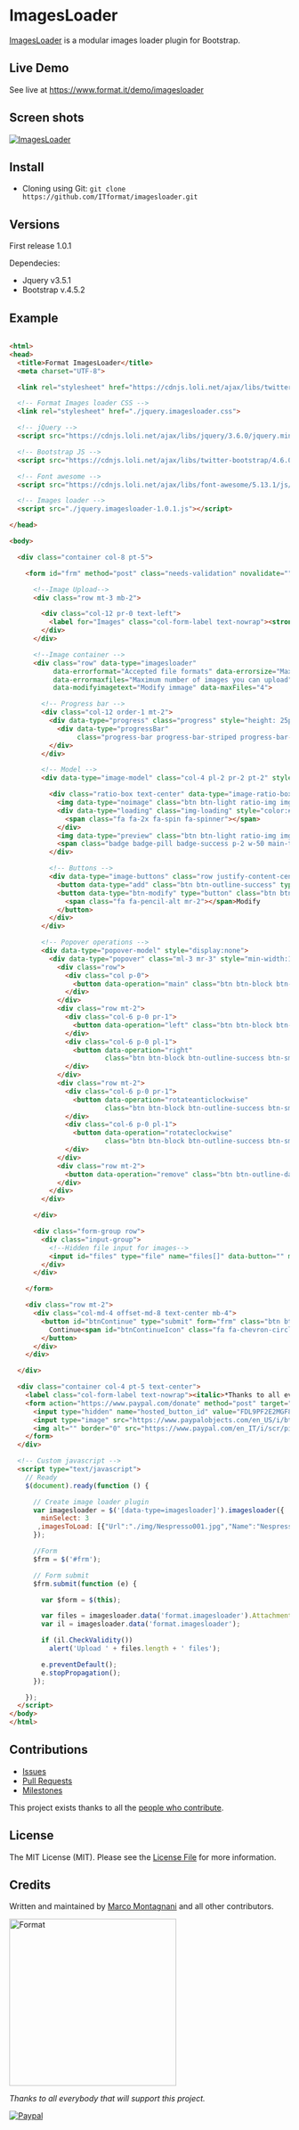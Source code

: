 # ImagesLoader

<!--version-->

[ImagesLoader](https://github.com/itformat/imagesloader/) is a modular images loader plugin for Bootstrap.

## Live Demo
See live at https://www.format.it/demo/imagesloader

## Screen shots
<a href="https://www.format.it/demo/imagesloader">
  <img alt="ImagesLoader" src="https://www.format.it/demo/imagesloader/screenshots/0001.png" />
</a>

## Install
- Cloning using Git: `git clone https://github.com/ITformat/imagesloader.git`

## Versions

First release 1.0.1

Dependecies:
  - Jquery v3.5.1
  - Bootstrap v.4.5.2

## Example

```html

<html>
<head>
  <title>Format ImagesLoader</title>
  <meta charset="UTF-8">

  <link rel="stylesheet" href="https://cdnjs.loli.net/ajax/libs/twitter-bootstrap/4.6.0/css/bootstrap.min.css" crossorigin="anonymous">

  <!-- Format Images loader CSS -->
  <link rel="stylesheet" href="./jquery.imagesloader.css">

  <!-- jQuery -->
  <script src="https://cdnjs.loli.net/ajax/libs/jquery/3.6.0/jquery.min.js" crossorigin="anonymous"></script>

  <!-- Bootstrap JS -->
  <script src="https://cdnjs.loli.net/ajax/libs/twitter-bootstrap/4.6.0/js/bootstrap.bundle.min.js" crossorigin="anonymous"></script>

  <!-- Font awesome -->
  <script src="https://cdnjs.loli.net/ajax/libs/font-awesome/5.13.1/js/all.min.js" crossorigin="anonymous"></script>

  <!-- Images loader -->
  <script src="./jquery.imagesloader-1.0.1.js"></script>

</head>

<body>

  <div class="container col-8 pt-5">

    <form id="frm" method="post" class="needs-validation" novalidate="">

      <!--Image Upload-->
      <div class="row mt-3 mb-2">

        <div class="col-12 pr-0 text-left">
          <label for="Images" class="col-form-label text-nowrap"><strong>Images loader</strong></label>
        </div>
      </div>

      <!--Image container -->
      <div class="row" data-type="imagesloader" 
           data-errorformat="Accepted file formats" data-errorsize="Maximum size accepted" data-errorduplicate="File already loaded" 
           data-errormaxfiles="Maximum number of images you can upload" data-errorminfiles="Minimum number of images to upload" 
           data-modifyimagetext="Modify immage" data-maxFiles="4">

        <!-- Progress bar -->
        <div class="col-12 order-1 mt-2">
          <div data-type="progress" class="progress" style="height: 25px; display:none;">
            <div data-type="progressBar" 
                 class="progress-bar progress-bar-striped progress-bar-animated bg-success" role="progressbar" style="width: 100%;">Load in progress...</div>
          </div>
        </div>

        <!-- Model -->
        <div data-type="image-model" class="col-4 pl-2 pr-2 pt-2" style="max-width:200px; display:none;">

          <div class="ratio-box text-center" data-type="image-ratio-box">
            <img data-type="noimage" class="btn btn-light ratio-img img-fluid p-2 image border dashed rounded" src="./img/photo-camera-gray.svg" style="cursor:pointer;">
            <div data-type="loading" class="img-loading" style="color:#218838; display:none;">
              <span class="fa fa-2x fa-spin fa-spinner"></span>
            </div>
            <img data-type="preview" class="btn btn-light ratio-img img-fluid p-2 image border dashed rounded" src="" style="display: none; cursor: default;">
            <span class="badge badge-pill badge-success p-2 w-50 main-tag" style="display:none;">Main</span>
          </div>

          <!-- Buttons -->
          <div data-type="image-buttons" class="row justify-content-center mt-2">
            <button data-type="add" class="btn btn-outline-success" type="button"><span class="fa fa-camera mr-2"></span>Add</button>
            <button data-type="btn-modify" type="button" class="btn btn-outline-success m-0" data-toggle="popover" data-placement="right" style="display:none;">
              <span class="fa fa-pencil-alt mr-2"></span>Modify
            </button>
          </div>
        </div>

        <!-- Popover operations -->
        <div data-type="popover-model" style="display:none">
          <div data-type="popover" class="ml-3 mr-3" style="min-width:150px;">
            <div class="row">
              <div class="col p-0">
                <button data-operation="main" class="btn btn-block btn-success btn-sm rounded-pill" type="button"><span class="fa fa-angle-double-up mr-2"></span>Main</button>
              </div>
            </div>
            <div class="row mt-2">
              <div class="col-6 p-0 pr-1">
                <button data-operation="left" class="btn btn-block btn-outline-success btn-sm rounded-pill" type="button"><span class="fa fa-angle-left mr-2"></span>Left</button>
              </div>
              <div class="col-6 p-0 pl-1">
                <button data-operation="right" 
                        class="btn btn-block btn-outline-success btn-sm rounded-pill" type="button">Right<span class="fa fa-angle-right ml-2"></span></button>
              </div>
            </div>
            <div class="row mt-2">
              <div class="col-6 p-0 pr-1">
                <button data-operation="rotateanticlockwise" 
                        class="btn btn-block btn-outline-success btn-sm rounded-pill" type="button"><span class="fa-duotone fa-undo-alt mr-2"></span>Rotate</button>
              </div>
              <div class="col-6 p-0 pl-1">
                <button data-operation="rotateclockwise" 
                        class="btn btn-block btn-outline-success btn-sm rounded-pill" type="button">Rotate<span class="fa-duotone fa-redo-alt ml-2"></span></button>
              </div>
            </div>
            <div class="row mt-2">
              <button data-operation="remove" class="btn btn-outline-danger btn-sm btn-block" type="button"><span class="fa fa-times mr-2"></span>Remove</button>
            </div>
          </div>
        </div>

      </div>

      <div class="form-group row">
        <div class="input-group">
          <!--Hidden file input for images-->
          <input id="files" type="file" name="files[]" data-button="" multiple="" accept="image/jpeg, image/png, image/gif," style="display:none;">
        </div>
      </div>

    </form>

    <div class="row mt-2">
      <div class="col-md-4 offset-md-8 text-center mb-4">
        <button id="btnContinue" type="submit" form="frm" class="btn btn-block btn-outline-success float-right" data-toggle="tooltip" data-trigger="manual" data-placement="top" data-title="Continue">
          Continue<span id="btnContinueIcon" class="fa fa-chevron-circle-right ml-2"></span><span id="btnContinueLoading" class="fa fa-spin fa-spinner ml-2" style="display:none"></span>
        </button>
      </div>
    </div>

  </div>

  <div class="container col-4 pt-5 text-center">
    <label class="col-form-label text-nowrap"><italic>*Thanks to all everybody that will support this project.*</italic></label>
    <form action="https://www.paypal.com/donate" method="post" target="_top">
      <input type="hidden" name="hosted_button_id" value="FDL9PF2E2MGF8" />
      <input type="image" src="https://www.paypalobjects.com/en_US/i/btn/btn_donate_LG.gif" border="0" name="submit" title="PayPal - The safer, easier way to pay online!" alt="Donate with PayPal button" />
      <img alt="" border="0" src="https://www.paypal.com/en_IT/i/scr/pixel.gif" width="1" height="1" />
    </form>
  </div>

  <!-- Custom javascript -->
  <script type="text/javascript">
    // Ready
    $(document).ready(function () {

      // Create image loader plugin
      var imagesloader = $('[data-type=imagesloader]').imagesloader({
        minSelect: 3
       ,imagesToLoad: [{"Url":"./img/Nespresso001.jpg","Name":"Nespresso001"},{"Url":"./img/Nespresso002.jpg","Name":"Nespresso002"}]
      });

      //Form
      $frm = $('#frm');

      // Form submit
      $frm.submit(function (e) {

        var $form = $(this);

        var files = imagesloader.data('format.imagesloader').AttachmentArray;
        var il = imagesloader.data('format.imagesloader');

        if (il.CheckValidity())
          alert('Upload ' + files.length + ' files');        

        e.preventDefault();
        e.stopPropagation();
      });

    });
  </script>
</body>
</html>
```
## Contributions
* [Issues](https://github.com/ITformat/ImagesLoader/issues)
* [Pull Requests](https://github.com/ITformat/ImagesLoader/pulls)
* [Milestones](https://github.com/ITformat/ImagesLoader/milestones)

This project exists thanks to all the [people who contribute](https://github.com/ITformat/ImagesLoader/graphs/contributors).

## License
The MIT License (MIT).
Please see the [License File](https://github.com/ITformat/ImagesLoader/blob/main/LICENSE) for more information.

## Credits

Written and maintained by [Marco Montagnani](https://www.format.it/#team) and all other contributors.

<a class="readme-logo" href="https://www.format.it/">
  <img alt="Format" src="https://www.format.it/img/logo-format.png" width="300px" />
</a>

*Thanks to all everybody that will support this project.*

[![Paypal](https://www.paypalobjects.com/en_US/i/btn/btn_donate_LG.gif)](https://www.paypal.com/donate?hosted_button_id=FDL9PF2E2MGF8)

